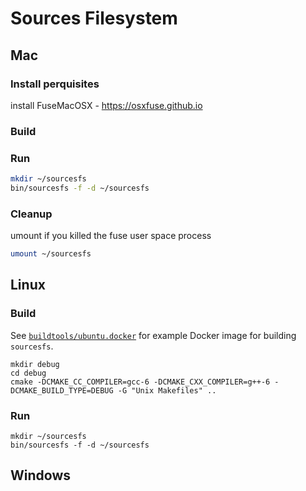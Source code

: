 # Sources Filesystem

## Mac

### Install perquisites 
install FuseMacOSX - https://osxfuse.github.io

### Build

### Run
```bash
mkdir ~/sourcesfs
bin/sourcesfs -f -d ~/sourcesfs
```
### Cleanup 
umount if you killed the fuse user space process

```bash
umount ~/sourcesfs
```

## Linux

### Build

See [`buildtools/ubuntu.docker`][docker-file] for example Docker image for building `sourcesfs`.

```
mkdir debug
cd debug
cmake -DCMAKE_CC_COMPILER=gcc-6 -DCMAKE_CXX_COMPILER=g++-6 -DCMAKE_BUILD_TYPE=DEBUG -G "Unix Makefiles" ..
```

### Run

```
mkdir ~/sourcesfs
bin/sourcesfs -f -d ~/sourcesfs
```

## Windows

<tbd>

[docker-file]: buildtools/ubuntu.docker
